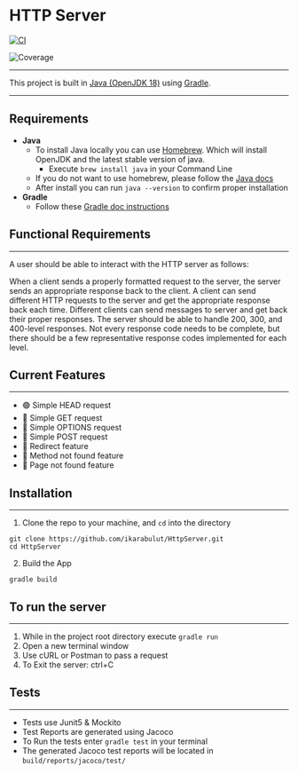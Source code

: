 # HTTP Server

[![CI](https://github.com/ikarabulut/EchoServer/actions/workflows/gradle.yml/badge.svg)](https://github.com/ikarabulut/EchoServer/actions/workflows/gradle.yml)

![Coverage](https://github.com/ikarabulut/HttpServer/.github/badges/jacoco.svg)


---
This project is built in [Java (OpenJDK 18)](https://www.oracle.com/java/technologies/downloads/) using [Gradle](https://docs.gradle.org/current/userguide/userguide.html).

---
## Requirements
- **Java**
  - To install Java locally you can use [Homebrew](https://stackoverflow.com/questions/65601196/how-to-brew-install-java). Which will install OpenJDK and the latest stable version of java.
    - Execute `brew install java` in your Command Line
  - If you do not want to use homebrew, please follow the [Java docs](https://www.java.com/en/download/manual.jsp)
  - After install you can run `java --version` to confirm proper installation
- **Gradle**
  - Follow these [Gradle doc instructions](https://gradle.org/install/)

## Functional Requirements

---
A user should be able to interact with the HTTP server as follows:

When a client sends a properly formatted request to the server, the server sends an appropriate response back to the client.
A client can send different HTTP requests to the server and get the appropriate response back each time.
Different clients can send messages to server and get back their proper responses.
The server should be able to handle 200, 300, and 400-level responses. Not every response code needs to be complete, but there should be a few representative response codes implemented for each level.

## Current Features

---
<ul>
<li>🟢 Simple HEAD request
</li>
<li>🔴 Simple GET request
</li>
<li>🔴 Simple OPTIONS request
</li>
<li>🔴 Simple POST request
</li>
<li>🔴 Redirect feature
</li>
<li>🔴 Method not found feature
</li>
<li>🔴 Page not found feature
</li>
</ul>


## Installation

---
1. Clone the repo to your machine, and `cd` into the directory
```
git clone https://github.com/ikarabulut/HttpServer.git
cd HttpServer
```
2. Build the App
```
gradle build
```

## To run the server

---
1. While in the project root directory execute `gradle run`
2. Open a new terminal window
3. Use cURL or Postman to pass a request
4. To Exit the server: ctrl+C

## Tests

---
- Tests use Junit5 & Mockito
- Test Reports are generated using Jacoco
- To Run the tests enter `gradle test` in your terminal
- The generated Jacoco test reports will be located in `build/reports/jacoco/test/`
